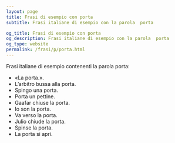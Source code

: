 ```yaml
---
layout: page
title: Frasi di esempio con porta 
subtitle: Frasi italiane di esempio con la parola  porta

og_title: Frasi di esempio con porta 
og_description: Frasi italiane di esempio con la parola  porta
og_type: website
permalink: /frasi/p/porta.html
---
```


Frasi italiane di esempio contenenti la parola porta:


- «La porta.».
- L’arbitro bussa alla porta.
- Spingo una porta.
- Porta un pettine.
- Gaafar chiuse la porta.
- Io son la porta.
- Va verso la porta.
- Julio chiude la porta.
- Spinse la porta.
- La porta si aprì.
